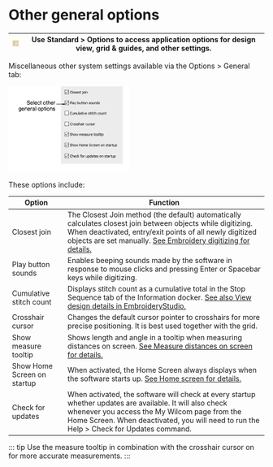 # Other general options

| ![Options00045.png](assets/Options00045.png) | Use Standard > Options to access application options for design view, grid & guides, and other settings. |
| -------------------------------------------- | -------------------------------------------------------------------------------------------------------- |

Miscellaneous other system settings available via the Options > General tab:

![settings00046.png](assets/settings00046.png)

These options include:

| Option                      | Function                                                                                                                                                                                                                                                                                  |
| --------------------------- | ----------------------------------------------------------------------------------------------------------------------------------------------------------------------------------------------------------------------------------------------------------------------------------------- |
| Closest join                | The Closest Join method (the default) automatically calculates closest join between objects while digitizing. When deactivated, entry/exit points of all newly digitized objects are set manually. [See Embroidery digitizing for details.](../../Digitizing/input/Embroidery_digitizing) |
| Play button sounds          | Enables beeping sounds made by the software in response to mouse clicks and pressing Enter or Spacebar keys while digitizing.                                                                                                                                                             |
| Cumulative stitch count     | Displays stitch count as a cumulative total in the Stop Sequence tab of the Information docker. [See also View design details in EmbroideryStudio.](../../Basics/view/View_design_details_in_EmbroideryStudio)                                                                            |
| Crosshair cursor            | Changes the default cursor pointer to crosshairs for more precise positioning. It is best used together with the grid.                                                                                                                                                                    |
| Show measure tooltip        | Shows length and angle in a tooltip when measuring distances on screen. [See Measure distances on screen for details.](../../Basics/basics/Measure_distances_on_screen)                                                                                                                   |
| Show Home Screen on startup | When activated, the Home Screen always displays when the software starts up. [See Home screen for details.](../../Basics/basics/Home_screen)                                                                                                                                              |
| Check for updates           | When activated, the software will check at every startup whether updates are available. It will also check whenever you access the My Wilcom page from the Home Screen. When deactivated, you will need to run the Help > Check for Updates command.                                      |

::: tip
Use the measure tooltip in combination with the crosshair cursor on for more accurate measurements.
:::
